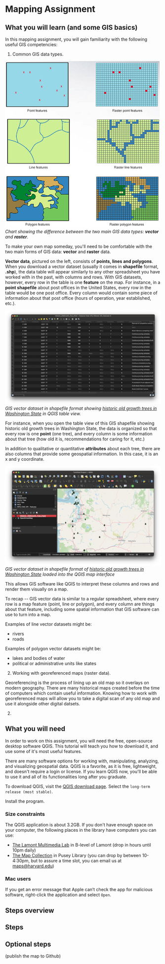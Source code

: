 # Mapping Assignment

## What you will learn (and some GIS basics)

In this mapping assignment, you will gain familiarity with the following useful GIS competencies:

1. Common GIS data types.

![Chart showing vector data which is points, lines and polygons on the left, and raster data which is gridded pixels on the right.](media/1.png)
_Chart showing the difference between the two main GIS data types: **vector** and **raster**._

To make your own map someday, you'll need to be comfortable with the two main forms of GIS data: **vector** and **raster** data.

**Vector data**, pictured on the left, consists of **points, lines and polygons**. When you download a vector dataset (usually it comes in **shapefile** format, **.shp**), the data table will appear similarly to any other spreadsheet you have worked with in the past, with columns and rows. With GIS datasets, however, every row in the table is one **feature** on the map. For instance, in a **point shapefile** about post offices in the United States, every row in the table would be one post office. Every column would contain some piece of information about that post office (hours of operation, year established, etc.).

![Screenshot of QGIS interface showing the back end of the dataset, a table with rows and columns about each tree ](media/2.png)
_GIS vector dataset in shapefile format showing [historic old growth trees in Washington State](https://geo.wa.gov/maps/61db62e6e6864b579e0e36c005e94e71/about) in QGIS table view._

For instance, when you open the table view of this GIS shapefile showing historic old growth trees in Washington State, the data is organized so that every row is one **point** (one tree), and every column is some information about that tree (how old it is, recommendations for caring for it, etc.)

In addition to qualitative or quantitative **attributes** about each tree, there are also columns that provide some geospatial information. In this case, it is an x and y coordinate.

![Screenshot of QGIS interface with point dataset of trees loaded in and appearing on the map](media/3.png)
_GIS vector dataset in shapefile format of [historic old growth trees in Washington State](https://geo.wa.gov/maps/61db62e6e6864b579e0e36c005e94e71/about) loaded into the QGIS map interface_

This allows GIS software like QGIS to interpret these columns and rows and render them visually on a map.

To recap -- GIS vector data is similar to a regular spreadsheet, where every row is a map feature (point, line or polygon), and every column are things about that feature, including some spatial information that GIS software can use to turn into a map.

Examples of line vector datasets might be:
* rivers
* roads 

Examples of polygon vector datasets might be:
* lakes and bodies of water
* political or administrative units like states




2. Working with georeferenced maps (raster data).



Georeferencing is the process of lining up an old map so it overlays on modern geography. There are many historical maps created before the time of computers which contain useful information. Knowing how to work with georeferenced maps will allow you to take a digital scan of any old map and use it alongside other digital datsets.

2. 

## What you will need

In order to work on this assignment, you will need the free, open-source desktop software QGIS. This tutorial will teach you how to download it, and use some of it's most useful features. 

There are many software options for working with, manipulating, analyzing, and visualizing geospatial data. QGIS is a favorite, as it is free, lightweight, and doesn't require a login or license. If you learn QGIS now, you'll be able to use it and all of its functionalities long after you graduate.

To download QGIS, visit the [QGIS download page](https://www.qgis.org/en/site/forusers/download.html). Select the `long-term release (most stable)`.

Install the program. 

### Size constraints
The QGIS application is about 3.2GB. If you don't have enough space on your computer, the following places in the library have computers you can use:
- [The Lamont Multimedia Lab](https://library.harvard.edu/services-tools/lamont-multimedia-lab) in B-level of Lamont (drop in hours until 10pm daily)
- [The Map Collection](https://library.harvard.edu/libraries/harvard-map-collection) in Pusey Library (you can drop by between 10-4:30pm, but to assure a time slot, you can email us at [maps@harvard.edu](mailto:maps@harvard.edu))

### Mac users
If you get an error message that Apple can’t check the app for malicious software, right-click the application and select `Open`.


## Steps overview

## Steps

## Optional steps 

(publish the map to Github)